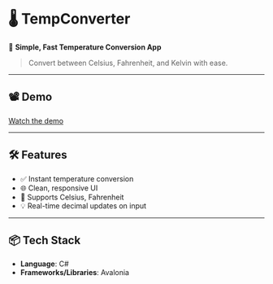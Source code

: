 # 🌡️ TempConverter  

🎯 **Simple, Fast Temperature Conversion App**  
> Convert between Celsius, Fahrenheit, and Kelvin with ease.

---

## 📽️ Demo  
<!-- Embed video or link here -->
[Watch the demo](https://github.com/RafilAlam/TempConverter/raw/refs/heads/main/TempConverter_demo.mp4)  

---

## 🛠️ Features  
- ✅ Instant temperature conversion
- 🌐 Clean, responsive UI
- 🔁 Supports Celsius, Fahrenheit
- 💡 Real-time decimal updates on input

---

## 📦 Tech Stack  
- **Language**: C#  
- **Frameworks/Libraries**: Avalonia  

